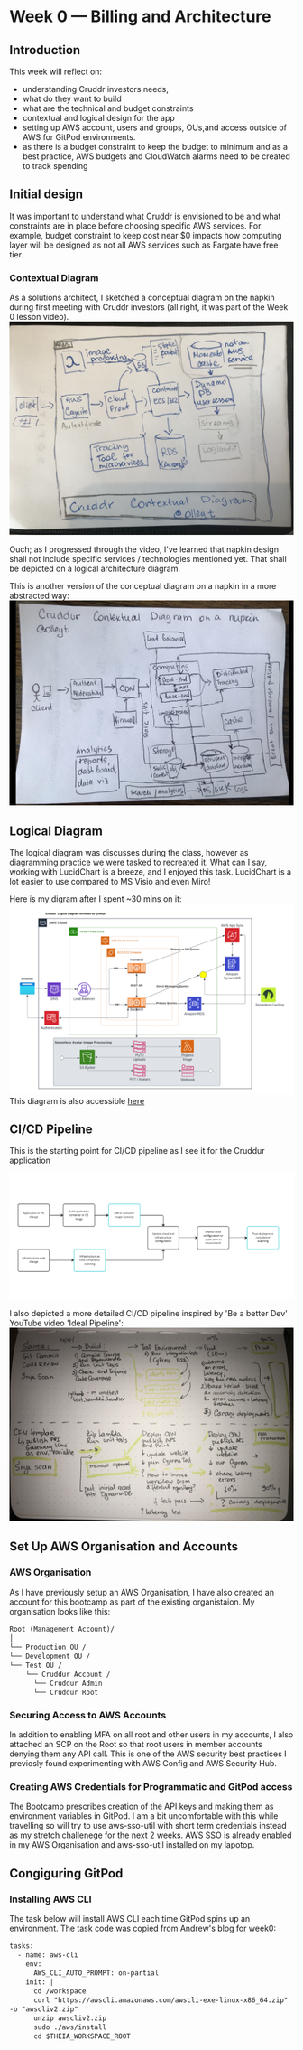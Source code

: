 # Week 0 — Billing and Architecture

## Introduction
This week will reflect on:
* understanding Cruddr investors needs, 
* what do they want to build
* what are the technical and budget constraints 
* contextual and logical design for the app
* setting up AWS account, users and groups, OUs,and access outside of AWS for GitPod environments.
* as there is a budget constraint to keep the budget to minimum and as a best practice, AWS budgets and CloudWatch alarms need to be created to track spending

## Initial design

It was important to understand what Cruddr is envisioned to be and what constraints are in place before choosing specific AWS services. 
For example, budget constraint to keep cost near $0 impacts how computing layer will be designed as not all AWS services such as Fargate have free tier.



### Contextual Diagram
As a solutions architect, I sketched a conceptual diagram on the napkin during first meeting with Cruddr investors (all right, it was part of the Week 0 lesson video).
![Cruddur Contextual Diagram](../_docs/assets/E733D494-DA56-4EDA-8087-629EB3AC56EB.jpeg)

Ouch; as I progressed through the video, I've learned that napkin design shall not include specific services / technologies mentioned yet. That shall be depicted on a logical architecture diagram.

This is another version of the conceptual diagram on a napkin in a more abstracted way: 
![Cruddur Abstracted Contextual Diagram](../_docs/assets/A6EA9421-267A-41D1-BC50-562207923CD8.jpeg)

## Logical Diagram

The logical diagram was discusses during the class, however as diagramming practice we were tasked to recreated it.
What can I say, working with LucidChart is a breeze, and I enjoyed this task. LucidChart is a lot easier to use compared to MS Visio and even Miro!

Here is my digram after I spent ~30 mins on it:
![Cruddur Recreated Logical Diagram](../_docs/assets/Cruddur_Logical_Diagram.png)
This diagram is also accessible [here](https://lucid.app/lucidchart/4c21c5b9-51ae-4f6a-adab-1a8b6e42e715/edit?viewport_loc=-165%2C-39%2C2020%2C1090%2C0_0&invitationId=inv_4b9cba84-fd8d-4120-924f-7fea3f65b42f)



## CI/CD Pipeline
This is the starting point for CI/CD pipeline as I see it for the Cruddur application

![Cruddur CI/CD pipeline](../_docs/assets/DevSecOpsPipline.png)

I also depicted a more detailed CI/CD pipeline inspired by 'Be a better Dev' YouTube video 'Ideal Pipeline':
![Cruddur Advanced CI/CD pipeline](../_docs/assets/26720410-B3A6-4E5D-927E-B917419452D5.jpeg)


## Set Up AWS Organisation and Accounts

### AWS Organisation
As I have previously setup an AWS Organisation, I have also created an account for this bootcamp as part of the existing organistaion.
My organisation looks like this:

```
Root (Management Account)/
│
└── Production OU /
└── Development OU /
└── Test OU /
    └── Cruddur Account /
      └── Cruddur Admin
      └── Cruddur Root
```

### Securing Access to AWS Accounts
In addition to enabling MFA on all root and other users in my accounts, I also attached an SCP on the Root so that root users in member accounts denying them any API call. 
This is one of the AWS security best practices I previosly found experimenting with AWS Config and AWS Security Hub.      

### Creating AWS Credentials for Programmatic and GitPod access
The Bootcamp prescribes creation of the API keys and making them as environment variables in GitPod.
I am a bit uncomfortable with this while travelling so will try to use aws-sso-util with short term credentials instead as my stretch challenege for the next 2 weeks.
AWS SSO is already enabled in my AWS Organisation and aws-sso-util installed on my lapotop. 


## Congiguring GitPod

### Installing AWS CLI
The task below will install AWS CLI each time GitPod spins up an environment.
The task code was copied from Andrew's blog for week0:
```
tasks:
  - name: aws-cli
    env:
      AWS_CLI_AUTO_PROMPT: on-partial
    init: |
      cd /workspace
      curl "https://awscli.amazonaws.com/awscli-exe-linux-x86_64.zip" -o "awscliv2.zip"
      unzip awscliv2.zip
      sudo ./aws/install
      cd $THEIA_WORKSPACE_ROOT
```
